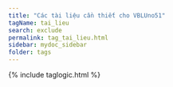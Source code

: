 ```yaml
---
title: "Các tài liệu cần thiết cho VBLUno51"
tagName: tai_lieu
search: exclude
permalink: tag_tai_lieu.html
sidebar: mydoc_sidebar
folder: tags
---
```

{% include taglogic.html %}

